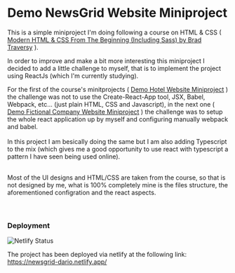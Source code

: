 # Demo NewsGrid Website Miniproject

This is a simple miniproject I'm doing following a course on HTML & CSS ( [Modern HTML & CSS From The Beginning (Including Sass) by Brad Traversy](https://www.udemy.com/course/modern-html-css-from-the-beginning/) ).

In order to improve and make a bit more interesting this miniproject I decided to add a little challenge to myself, that is to implement the project using ReactJs (which I'm currently studying).

For the first of the course's minitprojects ( [Demo Hotel Website Miniproject](https://github.com/dario-piotrowicz/ReactJS-CSS_demo_hotel_website_miniproject) ) the challenge was not to use the Create-React-App tool, JSX, Babel, Webpack, etc... (just plain HTML, CSS and Javascript), in the next one ( [Demo Fictional Company Website Miniproject](https://github.com/dario-piotrowicz/ReactJS-SCSS_demo_fictional-company_website_miniproject) ) the challenge was to setup the whole react application up by myself and configuring manually webpack and babel.
\
\
In this project I am besically doing the same but I am also adding Typescript to the mix (which gives me a good opportunity to use react with typescript a pattern I have seen being used online).

\
Most of the UI designs and HTML/CSS are taken from the course, so that is not designed by me, what is 100% completely mine is the files structure, the aforementioned configration and the react aspects.
\
\
\
&NewLine;

### Deployment

![Netlify Status](https://api.netlify.com/api/v1/badges/40d435d0-364e-4e96-bff3-e2e782cb5837/deploy-status)

The project has been deployed via netlify at the following link:\
https://newsgrid-dario.netlify.app/
